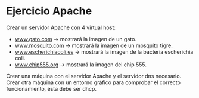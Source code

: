 # Ejercicio Apache
Crear un servidor Apache con 4 virtual host:
- www.gato.com -> mostrará la imagen de un gato.  
- www.mosquito.com -> mostrará la imagen de un mosquito tigre.
- www.escherichiacoli.es -> mostrará la imagen de la bacteria escherichia coli.
- www.chip555.org -> mostrará la imagen del chip 555. 

Crear una máquina con el servidor Apache y el servidor dns necesario.
Crear otra máquina con un entorno gráfico para comprobar el correcto funcionamiento, ésta debe ser dhcp.
